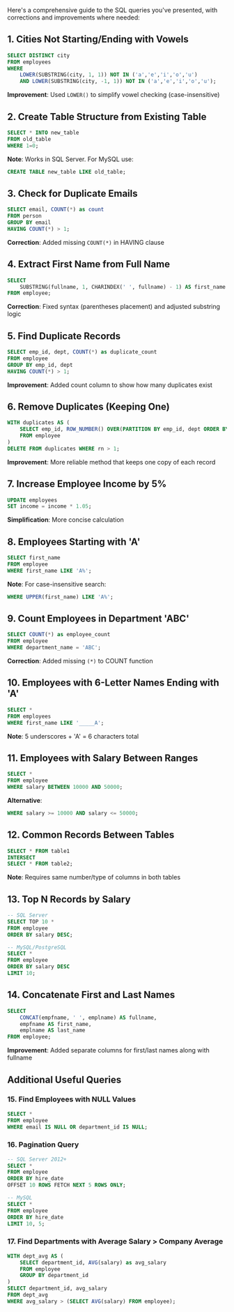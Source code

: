Here's a comprehensive guide to the SQL queries you've presented, with corrections and improvements where needed:

## 1. Cities Not Starting/Ending with Vowels

```SQL
SELECT DISTINCT city
FROM employees
WHERE
    LOWER(SUBSTRING(city, 1, 1)) NOT IN ('a','e','i','o','u')
    AND LOWER(SUBSTRING(city, -1, 1)) NOT IN ('a','e','i','o','u');
```

**Improvement**: Used `LOWER()` to simplify vowel checking (case-insensitive)

## 2. Create Table Structure from Existing Table

```SQL
SELECT * INTO new_table
FROM old_table
WHERE 1=0;
```

**Note**: Works in SQL Server. For MySQL use:

```SQL
CREATE TABLE new_table LIKE old_table;
```

## 3. Check for Duplicate Emails

```SQL
SELECT email, COUNT(*) as count
FROM person
GROUP BY email
HAVING COUNT(*) > 1;
```

**Correction**: Added missing `COUNT(*)` in HAVING clause

## 4. Extract First Name from Full Name

```SQL
SELECT
    SUBSTRING(fullname, 1, CHARINDEX(' ', fullname) - 1) AS first_name
FROM employee;
```

**Correction**: Fixed syntax (parentheses placement) and adjusted substring logic

## 5. Find Duplicate Records

```SQL
SELECT emp_id, dept, COUNT(*) as duplicate_count
FROM employee
GROUP BY emp_id, dept
HAVING COUNT(*) > 1;
```

**Improvement**: Added count column to show how many duplicates exist

## 6. Remove Duplicates (Keeping One)

```SQL
WITH duplicates AS (
    SELECT emp_id, ROW_NUMBER() OVER(PARTITION BY emp_id, dept ORDER BY emp_id) as rn
    FROM employee
)
DELETE FROM duplicates WHERE rn > 1;
```

**Improvement**: More reliable method that keeps one copy of each record

## 7. Increase Employee Income by 5%

```SQL
UPDATE employees
SET income = income * 1.05;
```

**Simplification**: More concise calculation

## 8. Employees Starting with 'A'

```SQL
SELECT first_name
FROM employee
WHERE first_name LIKE 'A%';
```

**Note**: For case-insensitive search:

```SQL
WHERE UPPER(first_name) LIKE 'A%';
```

## 9. Count Employees in Department 'ABC'

```SQL
SELECT COUNT(*) as employee_count
FROM employee
WHERE department_name = 'ABC';
```

**Correction**: Added missing `(*)` to COUNT function

## 10. Employees with 6-Letter Names Ending with 'A'

```SQL
SELECT *
FROM employees
WHERE first_name LIKE '_____A';
```

**Note**: 5 underscores + 'A' = 6 characters total

## 11. Employees with Salary Between Ranges

```SQL
SELECT *
FROM employee
WHERE salary BETWEEN 10000 AND 50000;
```

**Alternative**:

```SQL
WHERE salary >= 10000 AND salary <= 50000;
```

## 12. Common Records Between Tables

```SQL
SELECT * FROM table1
INTERSECT
SELECT * FROM table2;
```

**Note**: Requires same number/type of columns in both tables

## 13. Top N Records by Salary

```SQL
-- SQL Server
SELECT TOP 10 *
FROM employee
ORDER BY salary DESC;

-- MySQL/PostgreSQL
SELECT *
FROM employee
ORDER BY salary DESC
LIMIT 10;
```

## 14. Concatenate First and Last Names

```SQL
SELECT
    CONCAT(empfname, ' ', emplname) AS fullname,
    empfname AS first_name,
    emplname AS last_name
FROM employee;
```

**Improvement**: Added separate columns for first/last names along with fullname

## Additional Useful Queries

### 15. Find Employees with NULL Values

```SQL
SELECT *
FROM employee
WHERE email IS NULL OR department_id IS NULL;
```

### 16. Pagination Query

```SQL
-- SQL Server 2012+
SELECT *
FROM employee
ORDER BY hire_date
OFFSET 10 ROWS FETCH NEXT 5 ROWS ONLY;

-- MySQL
SELECT *
FROM employee
ORDER BY hire_date
LIMIT 10, 5;
```

### 17. Find Departments with Average Salary > Company Average

```SQL
WITH dept_avg AS (
    SELECT department_id, AVG(salary) as avg_salary
    FROM employee
    GROUP BY department_id
)
SELECT department_id, avg_salary
FROM dept_avg
WHERE avg_salary > (SELECT AVG(salary) FROM employee);
```
